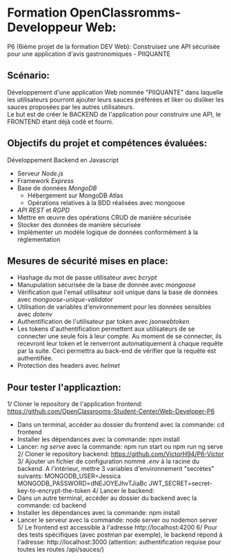 # Formation OpenClassromms-Developpeur Web:
P6 (6ième projet de la formation DEV Web): Construisez une API sécurisée pour une application d'avis gastronomiques - PIIQUANTE 

## Scénario: 
Développement d'une application Web nommée "PIIQUANTE" dans laquelle les utilisateurs pourront ajouter leurs sauces préférées et liker ou disliker les sauces proposées par les autres utilisateurs.  
Le but est de créer le BACKEND de l'application pour construire une API, le FRONTEND étant déjà codé et fourni.

## Objectifs du projet et compétences évaluées:
Développement Backend en Javascript
- Serveur *Node.js*
- Framework *Express*
- Base de données *MongoDB*
  - Hébergement sur MongoDB Atlas
  - Opérations relatives à la BDD réalisées avec mongoose
- *API REST* et *RGPD*
- Mettre en œuvre des opérations CRUD de manière sécurisée
- Stocker des données de manière sécurisée
- Implémenter un modèle logique de données conformément à la réglementation

## Mesures de sécurité mises en place:
- Hashage du mot de passe utilisateur avec *bcrypt*
- Manupulation sécurisée de la base de donnée avec *mongoose*
- Vérification que l'email utilisateur soit unique dans la base de données avec *mongoose-unique-validator*
- Utilisation de variables d'environnement pour les données sensibles avec *dotenv*
- Authentification de l'utilisateur par token avec *jsonwebtoken*
- Les tokens d'authentification permettent aux utilisateurs de se connecter une seule fois à leur compte. Au moment de se connecter, ils recevront leur 
  token et le renverront automatiquement à chaque requête par la suite. Ceci permettra au back-end de vérifier que la requête est authentifiée.    
- Protection des headers avec *helmet*

## Pour tester l'applicaztion:
1/ Cloner le repository de l'application frontend: https://github.com/OpenClassrooms-Student-Center/Web-Developer-P6
   - Dans un terminal, accéder au dossier du frontend avec la commande: cd frontend
   - Installer les dépendances avec la commande: npm install
   - Lancer: *ng serve* avec la commande:  npm run start    ou   npm run ng serve
2/ Cloner le repository backend: https://github.com/VictorH94/P6-Victor
3/ Ajouter un fichier de configuration nommé *.env* à la racine du backend. A l'intérieur, mettre 3 variables d'environnement "secrètes" suivants:
   MONGODB_USER=Jessica
   MONGODB_PASSWORD=dNEJOYEJhvTJiaBc
   JWT_SECRET=secret-key-to-encrypt-the-token 
4/ Lancer le backend:
   - Dans un autre terminal, accéder au dossier du backend avec la commande: cd backend
   - Installer les dépendances avec la commande: npm install
   - Lancer le serveur avec la commande: node server     ou     nodemon server
5/ Le frontend est accessible à l'adresse http://localhost:4200
6/ Pour des tests spécifiques (avec postman par exemple), le backend répond à l'adresse: http://localhost:3000 (attention: authentification requise pour  
   toutes les routes /api/sauces/)


